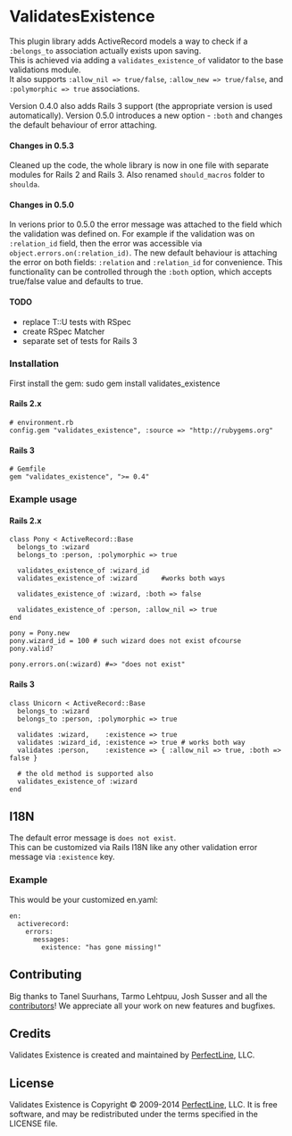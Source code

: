# ValidatesExistence

This plugin library adds ActiveRecord models a way to check if a `:belongs_to` association actually exists upon saving.  
This is achieved via adding a `validates_existence_of` validator to the base validations module.  
It also supports `:allow_nil => true/false`, `:allow_new => true/false`, and `:polymorphic => true` associations.

Version 0.4.0 also adds Rails 3 support  (the appropriate version is used automatically).
Version 0.5.0 introduces a new option - `:both` and changes the default behaviour of error attaching.

#### Changes in 0.5.3

Cleaned up the code, the whole library is now in one file with separate modules for Rails 2 and Rails 3.
Also renamed `should_macros` folder to `shoulda`.

#### Changes in 0.5.0

In verions prior to 0.5.0 the error message was attached to the field which the validation was defined on.
For example if the validation was on `:relation_id` field, then the error was accessible via `object.errors.on(:relation_id)`.
The new default behaviour is attaching the error on both fields: `:relation` and `:relation_id` for convenience.
This functionality can be controlled through the `:both` option, which accepts true/false value and defaults to true.

#### TODO

+ replace T::U tests with RSpec
+ create RSpec Matcher
+ separate set of tests for Rails 3

### Installation
First install the gem:
    sudo gem install validates_existence

#### Rails 2.x
    # environment.rb
    config.gem "validates_existence", :source => "http://rubygems.org"

#### Rails 3
    # Gemfile
    gem "validates_existence", ">= 0.4"

### Example usage

#### Rails 2.x
    class Pony < ActiveRecord::Base
      belongs_to :wizard
      belongs_to :person, :polymorphic => true

      validates_existence_of :wizard_id
      validates_existence_of :wizard      #works both ways

      validates_existence_of :wizard, :both => false

      validates_existence_of :person, :allow_nil => true
    end

    pony = Pony.new
    pony.wizard_id = 100 # such wizard does not exist ofcourse
    pony.valid?

    pony.errors.on(:wizard) #=> "does not exist"

#### Rails 3
    class Unicorn < ActiveRecord::Base
      belongs_to :wizard
      belongs_to :person, :polymorphic => true

      validates :wizard,    :existence => true
      validates :wizard_id, :existence => true # works both way
      validates :person,    :existence => { :allow_nil => true, :both => false }

      # the old method is supported also
      validates_existence_of :wizard
    end
    
## I18N

The default error message is `does not exist`.  
This can be customized via Rails I18N like any other validation error message via `:existence` key.

### Example

This would be your customized en.yaml:

    en:
      activerecord:
        errors:
          messages:
            existence: "has gone missing!"





## Contributing

Big thanks to Tanel Suurhans, Tarmo Lehtpuu, Josh Susser and all the [contributors](https://github.com/perfectline/validates_existence/contributors)! We appreciate all your work on new features and bugfixes.

## Credits

Validates Existence is created and maintained by [PerfectLine](http://www.perfectline.co), LLC.

## License

Validates Existence is Copyright © 2009-2014 [PerfectLine](http://www.perfectline.co), LLC. It is free software, and may be
redistributed under the terms specified in the LICENSE file.
